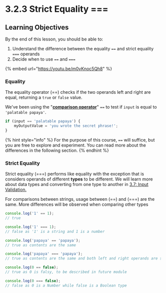 # 3.2.3 Strict Equality ===

## Learning Objectives

By the end of this lesson, you should be able to:

1. Understand the difference between the equality `==` and strict equality `===` operands
2. Decide when to use `==` and `===`

{% embed url="https://youtu.be/m0vKnoc5Qh8" %}

### Equality

The equality operator (==) checks if the two operands left and right are equal, returning a `true` or `false` value.

We've been using the "[**comparison operator**](https://www.w3schools.com/js/js\_comparisons.asp)" `==` to test if `input` is equal to `'palatable papaya'`.

```javascript
if (input == 'palatable papaya') {
    myOutputValue = 'you wrote the secret phrase!';
}
```

{% hint style="info" %}
For the purpose of this course, `==` will suffice, but you are free to explore and experiment. You can read more about the differences in the following section.
{% endhint %}

### Strict Equality&#x20;

Strict equality (===) performs like equality with the exception that is considers operands of different **types** to be different. We will learn more about data types and converting from one type to another in [3.7: Input Validation.](../3.7-input-validation.md)

For comparisons between strings, usage between (==) and (===) are the same. More differences will be observed when comparing other types

```javascript
console.log('1' == 1);
// true

console.log('1' === 1);
// false as '1' is a string and 1 is a number

console.log('papaya' == 'papaya');
// true as contents are the same

console.log('papaya' === 'papaya');
// true as contents are the same and both left and right operands are strings

console.log(0 == false);
// true as 0 is falsy, to be described in future module

console.log(0 === false);
// false as 0 is a Number while false is a Boolean type

```
